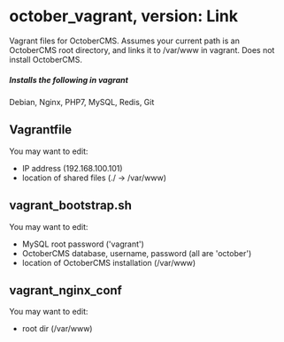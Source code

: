 # october_vagrant, version: Link
Vagrant files for OctoberCMS.
Assumes your current path is an OctoberCMS root directory, and links it to /var/www in vagrant.
Does not install OctoberCMS.

##### Installs the following in vagrant
Debian, Nginx, PHP7, MySQL, Redis, Git

## Vagrantfile
You may want to edit:
- IP address (192.168.100.101)
- location of shared files (./ -> /var/www)

## vagrant_bootstrap.sh
You may want to edit:
- MySQL root password ('vagrant')
- OctoberCMS database, username, password (all are 'october')
- location of OctoberCMS installation (/var/www)

## vagrant_nginx_conf
You may want to edit:
- root dir (/var/www)
